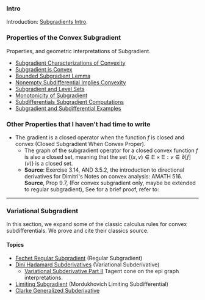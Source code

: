 ### **Intro**

Introduction: [Subgradients Intro](Subgradients%20Intro.md). 

### **Properties of the Convex Subgradient**

Properties, and geometric interpretations of Subgradient. 
* [Subgradient Characterizations of Convexity](../Properties%20of%20Functions/Subgradient%20Characterizations%20of%20Convexity.md)
* [Subgradient is Convex](../CVX%20Analysis/Convex%20Subgradient%20is%20Convex.md)
* [Bounded Subgradient Lemma](Bounded%20Subgradient%20Lemma.md)
* [Nonempty Subdifferential Implies Convexity](Nonempty%20Subdifferential%20Implies%20Convexity.md)
* [Subgradient and Level Sets](Subgradient%20and%20Level%20Sets.md)
* [Monotonicity of Subgradient](Monotonicity%20of%20Subgradient.md)
* [Subdifferentials Subgradient Computations](Subdifferentials%20Subgradient%20Computations.md)
* [Subgradient and Subdifferential Examples](Subgradient%20and%20Subdifferential%20Examples.md)

### **Other Properties that I haven't had time to write**

* The gradient is a closed operator when the function $f$ is closed and convex (Closed Subgradient When Convex Proper). 
	* The graph of the subgradient operator for a closed convex function $f$ is also a closed set, meaning that the set $\{(x, v)\in \mathbb E \times \mathbb E: v \in \partial [f](v)\}$ is a closed set. 
	* **Source**: Exercise 3.14, AND 3.5.2, the introduction to directional derivatives for Dimitri's Notes on convex analysis: AMATH 516. **Source**, Prop 9.7, (For convex subgradient only, maybe be extended to regular subgradient), See for a brief proof, refer to: 


---
### **Variational Subgradient**

In this section, we expand some of the classic calculus rules for convex subdifferentials. We prove and cite their classics source. 

#### **Topics**
- [Fechet Regular Subgradient](Fechet%20Regular%20Subgradient.md) (Regular Subgradient)
- [Dini Hadamard Subderivatives](Variational%20Subderivatives%20Introduction.md) (Variational Subderivative)
	- [Variational Subderivative Part II](AMATH%20516%20Numerical%20Optimizations/Non-Smooth%20Calculus/Variational%20Subderivative%20Part%20II.md) Tagent cone on the epi graph interpretations. 
- [Limiting Subgradient](Limiting%20Subgradient.md) (Mordukhovich Limiting Subdifferential)
- [Clarke Generalized Subderivative](AMATH%20516%20Numerical%20Optimizations/Non-Smooth%20Calculus/Clarke%20Generalized%20Subderivative.md)